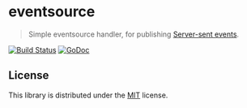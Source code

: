 # eventsource

> Simple eventsource handler, for publishing [Server-sent events](https://developer.mozilla.org/en-US/docs/Web/API/Server-sent_events).

[![Build Status](https://travis-ci.org/rubenv/eventsource.svg?branch=master)](https://travis-ci.org/rubenv/eventsource) [![GoDoc](https://godoc.org/github.com/rubenv/eventsource?status.png)](https://godoc.org/github.com/rubenv/eventsource)

## License

This library is distributed under the [MIT](LICENSE) license.

